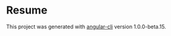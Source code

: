 # Resume

This project was generated with [angular-cli](https://github.com/angular/angular-cli) version 1.0.0-beta.15.
